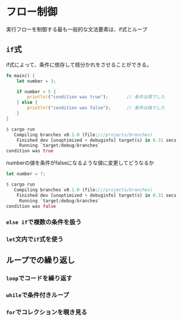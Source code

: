 # フロー制御
実行フローを制御する最も一般的な文法要素は、if式とループ


## `if`式
if式によって、条件に依存して枝分かれをさせることができる。
```rust:src/main.rs
fn main() {
    let number = 3;

    if number < 5 {
        println!("condition was true");       // 条件は真でした
    } else {
        println!("condition was false");      // 条件は偽でした
    }
}
```
```rust:src/main.rs
$ cargo run
   Compiling branches v0.1.0 (file:///projects/branches)
    Finished dev [unoptimized + debuginfo] target(s) in 0.31 secs
     Running `target/debug/branches`
condition was true
```
numberの値を条件がfalseになるような値に変更してどうなるか
```rust:src/main.rs
let number = 7;
```
```rust:src/main.rs
$ cargo run
   Compiling branches v0.1.0 (file:///projects/branches)
    Finished dev [unoptimized + debuginfo] target(s) in 0.31 secs
     Running `target/debug/branches`
condition was false
```


### `else if`で複数の条件を扱う
### `let`文内で`if`式を使う
## ループでの繰り返し
### `loop`でコードを繰り返す
### `while`で条件付きループ
### `for`でコレクションを覗き見る
```rust:src/main.rs
```
